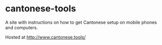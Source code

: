# cantonese-tools
A site with instructions on how to get Cantonese setup on mobile phones and computers.

Hosted at http://www.cantonese.tools/
